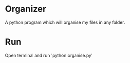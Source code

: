# Organizer
A python program which will organise my files in any folder.

# Run 
Open terminal and run 'python organise.py'
